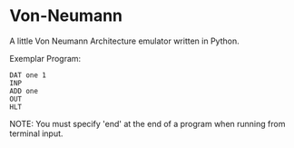 # Von-Neumann
A little Von Neumann Architecture emulator written in Python.

Exemplar Program:
```
DAT one 1
INP
ADD one
OUT
HLT
```
NOTE: You must specify 'end' at the end of a program when running from terminal input.